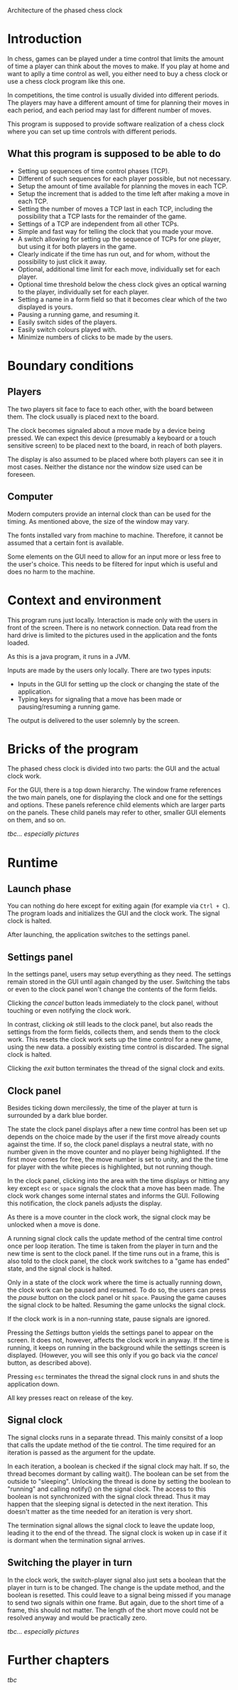 Architecture of the phased chess clock

# Introduction

In chess, games can be played under a time control that limits the amount of time a player can think about the moves to make. If you play at home and want to aplly a time control as well, you either need to buy a chess clock or use a chess clock program like this one.

In competitions, the time control is usually divided into different periods. The players may have a different amount of time for planning their moves in each period, and each period may last for different number of moves.

This program is supposed to provide software realization of a chess clock where you can set up time controls with different periods.

## What this program is supposed to be able to do
- Setting up sequences of time control phases (TCP).
- Different of such sequences for each player possible, but not necessary.
- Setup the amount of time available for planning the moves in each TCP.
- Setup the increment that is added to the time left after making a move in each TCP.
- Setting the number of moves a TCP last in each TCP, including the possibility that a TCP lasts for the remainder of the game.
- Settings of a TCP are independent from all other TCPs.
- Simple and fast way for telling the clock that you made your move.
- A switch allowing for setting up the sequence of TCPs for one player, but using it for both players in the game.
- Clearly indicate if the time has run out, and for whom, without the possibility to just click it away.
- Optional, additional time limit for each move, individually set for each player.
- Optional time threshold below the chess clock gives an optical warning to the player, individually set for each player.
- Setting a name in a form field so that it becomes clear which of the two displayed is yours.
- Pausing a running game, and resuming it.
- Easily switch sides of the players.
- Easily switch colours played with.
- Minimize numbers of clicks to be made by the users.

# Boundary conditions

## Players

The two players sit face to face to each other, with the board between them. The clock usually is placed next to the board.

The clock becomes signaled about a move made by a device being pressed. We can expect this device (presumably a keyboard or a touch sensitive screen) to be placed next to the board, in reach of both players.

The display is also assumed to be placed where both players can see it in most cases. Neither the distance nor the window size used can be foreseen.

## Computer

Modern computers provide an internal clock than can be used for the timing. As mentioned above, the size of the window may vary.

The fonts installed vary from machine to machine. Therefore, it cannot be assumed that a certain font is available.

Some elements on the GUI need to allow for an input more or less free to the user's choice. This needs to be filtered for input which is useful and does no harm to the machine.


# Context and environment

This program runs just locally. Interaction is made only with the users in front of the screen. There is no network connection. Data read from the hard drive is limited to the pictures used in the application and the fonts loaded.

As this is a java program, it runs in a JVM.

Inputs are made by the users only locally. There are two types inputs:
- Inputs in the GUI for setting up the clock or changing the state of the application.
- Typing keys for signaling that a move has been made or pausing/resuming a running game.

The output is delivered to the user solemnly by the screen.

# Bricks of the program

The phased chess clock is divided into two parts: the GUI and the actual clock work.

For the GUI, there is a top down hierarchy. The window frame references the two main panels, one for displaying the clock and one for the settings and options. These panels reference child elements which are larger parts on the panels. These child panels may refer to other, smaller GUI elements on them, and so on.

*tbc... especially pictures*

# Runtime

## Launch phase

You can nothing do here except for exiting again (for example via `Ctrl + C`). The program loads and initializes the GUI and the clock work. The signal clock is halted.

After launching, the application switches to the settings panel.

## Settings panel

In the settings panel, users may setup everything as they need. The settings remain stored in the GUI until again changed by the user. Switching the tabs or even to the clock panel won't change the contents of the form fields.

Clicking the *cancel* button leads immediately to the clock panel, without touching or even notifying the clock work.

In contrast, clicking *ok* still leads to the clock panel, but also reads the settings from the form fields, collects them, and sends them to the clock work. This resets the clock work sets up the time control for a new game, using the new data. a possibly existing time control is discarded. The signal clock is halted.

Clicking the *exit* button terminates the thread of the signal clock and exits.

## Clock panel

Besides ticking down mercilessly, the time of the player at turn is surrounded by a dark blue border.

The state the clock panel displays after a new time control has been set up depends on the choice made by the user if the first move already counts against the time. If so, the clock panel displays a neutral state, with no number given in the move counter and no player being highlighted. If the first move comes for free, the move number is set to unity, and the the time for player with the white pieces is highlighted, but not running though.

In the clock panel, clicking into the area with the time displays or hitting any key except `esc` or `space` signals the clock that a move has been made. The clock work changes some internal states and informs the GUI. Following this notification, the clock panels adjusts the display.

As there is a move counter in the clock work, the signal clock may be unlocked when a move is done.

A running signal clock calls the update method of the central time control once per loop iteration. The time is taken from the player in turn and the new time is sent to the clock panel. If the time runs out in a frame, this is also told to the clock panel, the clock work switches to a "game has ended" state, and the signal clock is halted.

Only in a state of the clock work where the time is actually running down, the clock work can be paused and resumed. To do so, the users can press the *pause* button on the clock panel or hit `space`.
Pausing the game causes the signal clock to be halted. Resuming the game unlocks the signal clock.

If the clock work is in a non-running state, pause signals are ignored.

Pressing the *Settings* button yields the settings panel to appear on the screen. It does not, however, affects the clock work in anyway. If the time is running, it keeps on running in the background while the settings screen is displayed. (However, you will see this only if you go back via the *cancel* button, as described above).

Pressing `esc` terminates the thread the signal clock runs in and shuts the application down.

All key presses react on release of the key.

## Signal clock

The signal clocks runs in a separate thread. This mainly consitst of a loop that calls the update method of the tie control. The time required for an iteration is passed as the argument for the update.

In each iteration, a boolean is checked if the signal clock may halt. If so, the thread becomes dormant by calling wait(). The boolean can be set from the outside to "sleeping". Unlocking the thread is done by setting the boolean to "running" and calling notify() on the signal clock. The access to this boolean is not synchronized with the signal clock thread. Thus it may happen that the sleeping signal is detected in the next iteration. This doesn't matter as the time needed for an iteration is very short.

The termination signal allows the signal clock to leave the update loop, leading it to the end of the thread. The signal clock is woken up in case if it is dormant when the termination signal arrives.

## Switching the player in turn

In the clock work, the switch-player signal also just sets a boolean that the player in turn is to be changed. The change is the update method, and the boolean is resetted. This could leave to a signal being missed if you manage to send two signals within one frame. But again, due to the short time of a frame, this should not matter. The length of the short move could not be resolved anyway and would be practically zero.

*tbc... especially pictures*

# Further chapters

*tbc*

